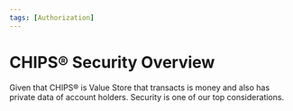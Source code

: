 ```yaml
---
tags: [Authorization]
---
```

# CHIPS&reg; Security Overview
Given that CHIPS&reg; is Value Store that transacts is money and also has private data of account holders. Security is one of our top considerations.





